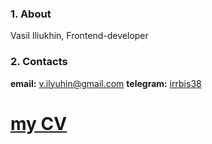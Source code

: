 ### 1. About

Vasil Iliukhin, Frontend-developer

### 2. Contacts

**email:** <v.ilyuhin@gmail.com>
**telegram:** [irrbis38](https://telegram.me/irrbis38)

# [my CV](https://irrbis38.github.io/cv)
